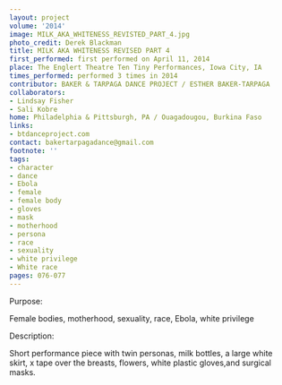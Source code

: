 ```yaml
---
layout: project
volume: '2014'
image: MILK_AKA_WHITENESS_REVISTED_PART_4.jpg
photo_credit: Derek Blackman
title: MILK AKA WHITENESS REVISED PART 4
first_performed: first performed on April 11, 2014
place: The Englert Theatre Ten Tiny Performances, Iowa City, IA
times_performed: performed 3 times in 2014
contributor: BAKER & TARPAGA DANCE PROJECT / ESTHER BAKER-TARPAGA
collaborators:
- Lindsay Fisher
- Sali Kobre
home: Philadelphia & Pittsburgh, PA / Ouagadougou, Burkina Faso
links:
- btdanceproject.com
contact: bakertarpagadance@gmail.com
footnote: ''
tags:
- character
- dance
- Ebola
- female
- female body
- gloves
- mask
- motherhood
- persona
- race
- sexuality
- white privilege
- White race
pages: 076-077
---
```


Purpose:

Female bodies, motherhood, sexuality, race, Ebola, white privilege

Description:

Short performance piece with twin personas, milk bottles, a large white skirt, x tape over the breasts, flowers, white plastic gloves,and surgical masks.
